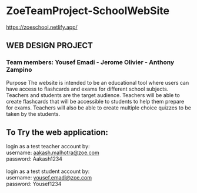 # ZoeTeamProject-SchoolWebSite
https://zoeschool.netlify.app/

## WEB DESIGN PROJECT
### Team members: Yousef Emadi - Jerome Olivier - Anthony Zampino <br>

Purpose
The website is intended to be an educational tool where users can have access to flashcards and exams for different school subjects. 
Teachers and students are the target audience. Teachers will be able to create flashcards that will be accessible to students to help them prepare for exams. Teachers will also be able to create multiple choice quizzes to be taken by the students.
<br/>
## To Try the web application:
login as a test teacher account by:  <br>
username: aakash.malhotra@zoe.com <br>
password: Aakash1234 <br>
<br>
login as a test student account by: <br>
username: yousef.emadi@zoe.com <br>
password: Yousef1234 <br>
 

